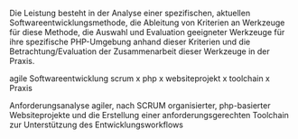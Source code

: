 Die Leistung besteht in der Analyse einer spezifischen, aktuellen
Softwareentwicklungsmethode, die Ableitung von Kriterien an Werkzeuge
für diese Methode, die Auswahl und Evaluation geeigneter Werkzeuge für
ihre spezifische PHP-Umgebung anhand dieser Kriterien und die
Betrachtung/Evaluation der Zusammenarbeit dieser Werkzeuge in der Praxis.

agile Softwareentwicklung 
scrum x
php x
websiteprojekt x
toolchain x
Praxis


Anforderungsanalyse agiler, nach SCRUM organisierter, php-basierter Websiteprojekte und die Erstellung einer anforderungsgerechten Toolchain zur Unterstützung des Entwicklungsworkflows